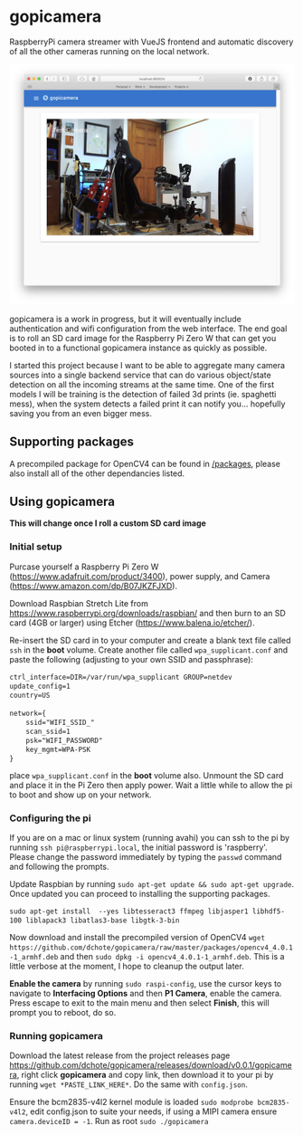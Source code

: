 # gopicamera

RaspberryPi camera streamer with VueJS frontend and automatic discovery of all the other cameras running on the local network.  

![screenshot](images/screenshot.png "Screenshot")

gopicamera is a work in progress, but it will eventually include authentication and wifi configuration from the web interface. The end goal is to roll an SD card image for the Raspberry Pi Zero W that can get you booted in to a functional gopicamera instance as quickly as possible.

I started this project because I want to be able to aggregate many camera sources into a single backend service that can do various object/state detection on all the incoming streams at the same time. 
One of the first models I will be training is the detection of failed 3d prints (ie. spaghetti mess), when the system detects a failed print it can notify you... hopefully saving you from an even bigger mess.

## Supporting packages

A precompiled package for OpenCV4 can be found in [/packages](/packages/), please also install all of the other dependancies listed.


## Using gopicamera
**This will change once I roll a custom SD card image**

### Initial setup

Purcase yourself a Raspberry Pi Zero W (https://www.adafruit.com/product/3400), power supply, and Camera (https://www.amazon.com/dp/B07JKZFJXD).

Download Raspbian Stretch Lite from https://www.raspberrypi.org/downloads/raspbian/ and then burn to an SD card (4GB or larger) using Etcher (https://www.balena.io/etcher/). 

Re-insert the SD card in to your computer and create a blank text file called `ssh` in the **boot** volume.  Create another file called `wpa_supplicant.conf` and paste the following (adjusting to your own SSID and passphrase):
```
ctrl_interface=DIR=/var/run/wpa_supplicant GROUP=netdev
update_config=1
country=US

network={
    ssid="WIFI_SSID_"
    scan_ssid=1
    psk="WIFI_PASSWORD"
    key_mgmt=WPA-PSK
}
```
place `wpa_supplicant.conf` in the **boot** volume also. Unmount the SD card and place it in the Pi Zero then apply power.  Wait a little while to allow the pi to boot and show up on your network.

### Configuring the pi

If you are on a mac or linux system (running avahi) you can ssh to the pi by running `ssh pi@raspberrypi.local`, the initial password is 'raspberry'.  Please change the password immediately by typing the `passwd` command and following the prompts.

Update Raspbian by running `sudo apt-get update && sudo apt-get upgrade`.  Once updated you can proceed to installing the supporting packages.
```
sudo apt-get install  --yes libtesseract3 ffmpeg libjasper1 libhdf5-100 liblapack3 libatlas3-base libgtk-3-bin
```

Now download and install the precompiled version of OpenCV4 `wget https://github.com/dchote/gopicamera/raw/master/packages/opencv4_4.0.1-1_armhf.deb` and then `sudo dpkg -i opencv4_4.0.1-1_armhf.deb`.  This is a little verbose at the moment, I hope to cleanup the output later.

**Enable the camera** by running `sudo raspi-config`, use the cursor keys to navigate to **Interfacing Options** and then **P1 Camera**, enable the camera.  Press escape to exit to the main menu and then select **Finish**, this will prompt you to reboot, do so.

### Running gopicamera

Download the latest release from the project releases page https://github.com/dchote/gopicamera/releases/download/v0.0.1/gopicamera, right click **gopicamera** and copy link, then download it to your pi by running `wget *PASTE_LINK_HERE*`. Do the same with `config.json`.

Ensure the bcm2835-v4l2 kernel module is loaded `sudo modprobe bcm2835-v4l2`, edit config.json to suite your needs, if using a MIPI camera ensure `camera.deviceID = -1`. Run as root `sudo ./gopicamera`